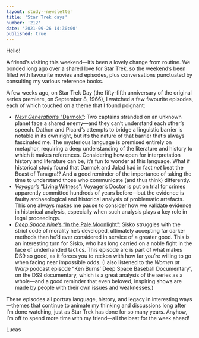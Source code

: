 ```yaml
---
layout: study--newsletter
title: 'Star Trek days'
number: '212'
date: '2021-09-26 14:30:00'
published: true
---
```


Hello!

A friend’s visiting this weekend—it’s been a lovely change from routine. We bonded long ago over a shared love for Star Trek, so the weekend’s been filled with favourite movies and episodes, plus conversations punctuated by consulting my various reference books.

A few weeks ago, on Star Trek Day (the fifty-fifth anniversary of the original series premiere, on September 8, 1966), I watched a few favourite episodes, each of which touched on a theme that I found poignant:

- [_Next Generation_’s “Darmok”](https://memory-alpha.fandom.com/wiki/Darmok_(episode)): Two captains stranded on an unknown planet face a shared enemy—and they can’t understand each other’s speech. Dathon and Picard’s attempts to bridge a linguistic barrier is notable in its own right, but it’s the nature of that barrier that’s always fascinated me. The mysterious language is premised entirely on metaphor, requiring a deep understanding of the literature and history to which it makes references. Considering how open for interpretation history and literature can be, it’s fun to wonder at this language. What if historical study found that Darmok and Jalad had in fact _not_ beat the Beast of Tanagra!? And a good reminder of the importance of taking the time to understand those who communicate (and thus think) differently.
- [_Voyager_’s “Living Witness”](https://memory-alpha.fandom.com/wiki/Living_Witness_(episode)): Voyager’s Doctor is put on trial for crimes apparently committed hundreds of years before—but the evidence is faulty archaeological and historical analysis of problematic artefacts. This one always makes me pause to consider how we validate evidence in historical analysis, especially when such analysis plays a key role in legal proceedings.
- [_Deep Space Nine_’s “In the Pale Moonlight”](https://memory-alpha.fandom.com/wiki/In_the_Pale_Moonlight_(episode)): Sisko struggles with the strict code of morality he’s developed, ultimately accepting far darker methods than he’d ever considered in service of a greater good. This is an interesting turn for Sisko, who has long carried on a noble fight in the face of underhanded tactics. This episode arc is part of what makes DS9 so good, as it forces you to reckon with how far you’re willing to go when facing near impossible odds. (I also listened to the _Women at Warp_ podcast episode “Ken Burns’ Deep Space Baseball Documentary”, on the DS9 documentary, which is a great analysis of the series as a whole—and a good reminder that even beloved, inspiring shows are made by people with their own issues and weaknesses.)

These episodes all portray language, history, and legacy in interesting ways—themes that continue to animate my thinking and discussions long after I’m done watching, just as Star Trek has done for so many years. Anyhow, I’m off to spend more time with my friend—all the best for the week ahead!

Lucas